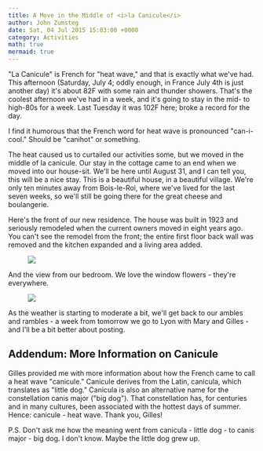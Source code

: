 ```yaml
---
title: A Move in the Middle of <i>la Canicule</i>
author: John Zumsteg
date: Sat, 04 Jul 2015 15:03:00 +0000
category: Activities
math: true
mermaid: true
---
```

"La Canicule" is French for "heat wave," and that is exactly what we've had. This afternoon (Saturday, July 4; oddly enough, in France July 4th is just another day) it's about 82F with some rain and thunder showers. That's the coolest afternoon we've had in a week, and it's going to stay in the mid- to high-80s for a week. Last Tuesday it was 102F here; broke a record for the day.

I find it humorous that the French word for heat wave is pronounced "can-i-cool." Should be "canihot" or something.

The heat caused us to curtailed our activities some, but we moved in the middle of la canicule. Our stay in the cottage came to an end when we moved into our house-sit. We'll be here until August 31, and I can tell you, this will be a nice stay. This is a beautiful house, in a beautiful village. We're only ten minutes away from Bois-le-Roi, where we've lived for the last seven weeks, so we'll still be going there for the great cheese and boulangerie.

Here's the front of our new residence. The house was built in 1923 and seriously remodeled when the current owners moved in eight years ago. You can't see the remodel from the front; the entire first floor back wall was removed and the kitchen expanded and a living area added.

<figure>
	<img src="{{site.url}}/assets/images/2015/07/DSC08761-1.jpg"/>
	<figcaption></figcaption>
</figure>



And the view from our bedroom. We love the window flowers - they're everywhere.
<figure>
	<img src="{{site.url}}/assets/images/2015/07/DSC08755-1.jpg"/>
	<figcaption></figcaption>
</figure>


As the weather is starting to moderate a bit, we'll get back to our ambles and rambles - a week from tomorrow we go to Lyon with Mary and Gilles - and I'll be a bit better about posting.
<h2>Addendum: More Information on Canicule</h2>
Gilles provided me with more information about how the French came to call a heat wave "canicule." Canicule derives from the Latin, canicula, which translates as "little dog." Canicula is also an alternative name for the constellation canis major ("big dog"). That constellation has, for centuries and in many cultures, been associated with the hottest days of summer. Hence: canicule - heat wave. Thank you, Gilles!

P.S. Don't ask me how the meaning went from canicula - little dog - to canis major - big dog. I don't know. Maybe the little dog grew up.
